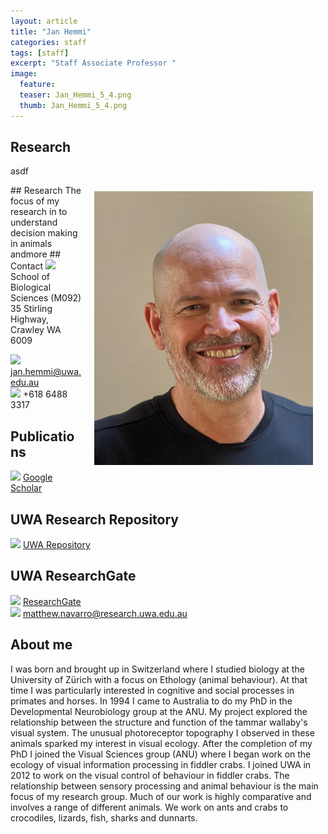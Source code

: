 ```yaml
---
layout: article
title: "Jan Hemmi"
categories: staff
tags: [staff]
excerpt: "Staff Associate Professor "
image:
  feature: 
  teaser: Jan_Hemmi_5_4.png
  thumb: Jan_Hemmi_5_4.png
---
```

## Research
asdf
<!-- ![jan](/images/Jan_Hemmi_5_4.png) -->
<img src='/images/Jan_Hemmi_5_4.png' align='right' width="350" hspace="20" vspace="10"/>
## Research
The focus of my research in to understand decision making in animals
andmore
## Contact
<!-- <img src='/images/icons/building-regular.svg' width="15px"> Indian Ocean Marine Research Centre <br> -->
<img src='/images/icons/building-regular.svg' width="15px">
School of Biological Sciences (M092)<br>
35 Stirling Highway, Crawley WA 6009

<img src='/images/icons/envelope-regular.svg' width="15px"> <a href="mailto:jan.hemmi@uwa.edu.au"> jan.hemmi@uwa.edu.au</a><br>
<img src='/images/icons/phone-solid.svg' width="15px"> +618 6488 3317<br>

## Publications
<img src='/images/icons/google-brands.svg' width="15px"> <a href="https://scholar.google.com.au//citations?user=tWEgycEAAAAJ&hl=en">Google Scholar</a><br>

## UWA Research Repository
<img src='/images/icons/researchgate-brands.svg' width="15px"> <a href="https://research-repository.uwa.edu.au/en/persons/jan-hemmi"> UWA Repository</a><br>

## UWA ResearchGate
<img src='/images/uvomeris_64.ico' width="15px"> <a href="https://www.researchgate.net/profile/Jan_Hemmi"> ResearchGate</a><br>
<img src='/images/icons/envelope-regular.svg' width="15px"> <a href="mailto:matthew.navarro@research.uwa.edu.au">matthew.navarro@research.uwa.edu.au</a><br>

## About me
I was born and brought up in Switzerland where I studied biology at the University of Zürich with a focus on Ethology (animal behaviour). At that time I was particularly interested in cognitive and social processes in primates and horses. In 1994 I came to Australia to do my PhD in the Developmental Neurobiology group at the ANU. My project explored the relationship between the structure and function of the tammar wallaby's visual system. The unusual photoreceptor topography I observed in these animals sparked my interest in visual ecology. After the completion of my PhD I joined the Visual Sciences group (ANU) where I began work on the ecology of visual information processing in fiddler crabs. I joined UWA in 2012 to work on the visual control of behaviour in fiddler crabs. The relationship between sensory processing and animal behaviour is the main focus of my research group. Much of our work is highly comparative and involves a range of different animals. We work on ants and crabs to crocodiles, lizards, fish, sharks and dunnarts.